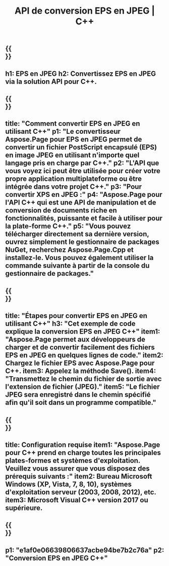 ﻿---
translation: true
template: /_templates/_conversion-child-cpp.md
title: API de conversion EPS en JPEG | C++
url: /cpp/conversion/eps-to-jpeg/
description: Conversion EPS en JPEG fournie par Aspose.Page pour la solution API C++. Fonctionne dans l'environnement d'exécution C++ pour Windows 32 bits, Windows 64 bits et Linux 64 bits.
informat: EPS
outformat: JPEG
otherformats: XPS PS
---

{{<section banner>}}
---
h1: EPS en JPEG
h2: Convertissez EPS en JPEG via la solution API pour C++.
---

{{<section overview>}}
---
title: "Comment convertir EPS en JPEG en utilisant C++"
p1: "Le convertisseur Aspose.Page pour EPS en JPEG permet de convertir un fichier PostScript encapsulé (EPS) en image JPEG en utilisant n'importe quel langage pris en charge par C++."
p2: "L'API que vous voyez ici peut être utilisée pour créer votre propre application multiplateforme ou être intégrée dans votre projet C++."
p3: "Pour convertir XPS en JPEG :"
p4: "Aspose.Page pour l'API C++ qui est une API de manipulation et de conversion de documents riche en fonctionnalités, puissante et facile à utiliser pour la plate-forme C++."
p5: "Vous pouvez télécharger directement sa dernière version, ouvrez simplement le gestionnaire de packages NuGet, recherchez Aspose.Page.Cpp et installez-le. Vous pouvez également utiliser la commande suivante à partir de la console du gestionnaire de packages."
---

{{<section feature1>}}
---
title: "Étapes pour convertir EPS en JPEG en utilisant C++"
h3: "Cet exemple de code explique la conversion EPS en JPEG C++"
item1: "Aspose.Page permet aux développeurs de charger et de convertir facilement des fichiers EPS en JPEG en quelques lignes de code."
item2: Chargez le fichier EPS avec Aspose.Page pour C++.
item3: Appelez la méthode Save().
item4: "Transmettez le chemin du fichier de sortie avec l'extension de fichier (JPEG)."
item5: "Le fichier JPEG sera enregistré dans le chemin spécifié afin qu'il soit dans un programme compatible."
---

{{<section feature2>}}
---
title: Configuration requise
item1: "Aspose.Page pour C++ prend en charge toutes les principales plates-formes et systèmes d'exploitation. Veuillez vous assurer que vous disposez des prérequis suivants :"
item2: Bureau Microsoft Windows (XP, Vista, 7, 8, 10), systèmes d'exploitation serveur (2003, 2008, 2012), etc.
item3: Microsoft Visual C++ version 2017 ou supérieure.
---

{{<section gist>}}
---
p1: "e1af0e06639806637acbe94be7b2c76a"
p2: "Conversion EPS en JPEG C++"
---
